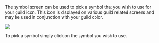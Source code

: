 The symbol screen can be used to pick a symbol that you wish to use for your guild icon. This icon is displayed on various guild related screens and may be used in conjunction with your guild color.

[![](https://lohcdn.com/images/t_guildssymbol.jpg)](https://lohcdn.com/images/guildssymbol.jpg)

To pick a symbol simply click on the symbol you wish to use.